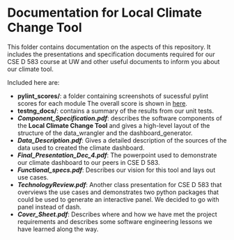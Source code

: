 # Documentation for Local Climate Change Tool

This folder contains documentation on the aspects of this repository. It includes
the presentations and specification documents required for our CSE D 583 course at
UW and other useful documents to inform you about our climate tool. 

Included here are:

- **pylint_scores/**: a folder containing screenshots of sucessful pylint scores for each module
    The overall score is shown in [here](pylint/README.md).
- **testng_docs/**: contains a summary of the results from our unit tests. 
- ***Component_Specification.pdf***: describes the software components of the **Local Climate Change Tool**
    and gives a high-level layout of the structure of the data_wrangler and the dashboard_generator.
- ***Data_Description.pdf***: Gives a detailed description of the sources of the data used to created the
    climate dashboard. 
- ***Final_Presentation_Dec_4.pdf***: The powerpoint used to demonstrate our climate dashboard to our peers
    in CSE D 583. 
- ***Functional_specs.pdf***: Describes our vision for this tool and lays out use cases.
- ***TechnologyReview.pdf***: Another class presentation for CSE D 583 that overviews the use cases and
    demonstrates two python packages that could be used to generate an interactive panel. We decided
    to go with panel instead of dash.
- ***Cover_Sheet.pdf***: Describes where and how we have met the project requirements and describes some
    software engineering lessons we have learned along the way.
